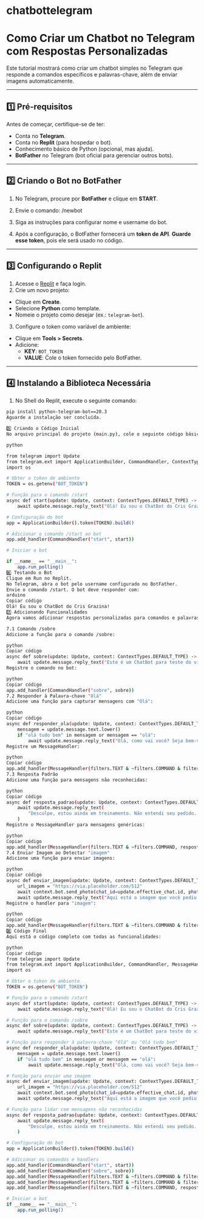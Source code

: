 # chatbottelegram

# Como Criar um Chatbot no Telegram com Respostas Personalizadas

Este tutorial mostrará como criar um chatbot simples no Telegram que responde a comandos específicos e palavras-chave, além de enviar imagens automaticamente.

---

## 1️⃣ Pré-requisitos

Antes de começar, certifique-se de ter:
- Conta no **Telegram**.
- Conta no **Replit** (para hospedar o bot).
- Conhecimento básico de Python (opcional, mas ajuda).
- **BotFather** no Telegram (bot oficial para gerenciar outros bots).

---

## 2️⃣ Criando o Bot no BotFather

1. No Telegram, procure por **BotFather** e clique em **START**.
2. Envie o comando:
/newbot

3. Siga as instruções para configurar nome e username do bot.
4. Após a configuração, o BotFather fornecerá um **token de API**. **Guarde esse token**, pois ele será usado no código.

---

## 3️⃣ Configurando o Replit

1. Acesse o [Replit](https://replit.com) e faça login.
2. Crie um novo projeto:
- Clique em **Create**.
- Selecione **Python** como template.
- Nomeie o projeto como desejar (ex.: `telegram-bot`).
3. Configure o token como variável de ambiente:
- Clique em **Tools > Secrets**.
- Adicione:
  - **KEY**: `BOT_TOKEN`
  - **VALUE**: Cole o token fornecido pelo BotFather.

---

## 4️⃣ Instalando a Biblioteca Necessária

1. No Shell do Replit, execute o seguinte comando:
```bash
pip install python-telegram-bot==20.3
Aguarde a instalação ser concluída.

5️⃣ Criando o Código Inicial
No arquivo principal do projeto (main.py), cole o seguinte código básico:

python

from telegram import Update
from telegram.ext import ApplicationBuilder, CommandHandler, ContextTypes
import os

# Obter o token de ambiente
TOKEN = os.getenv("BOT_TOKEN")

# Função para o comando /start
async def start(update: Update, context: ContextTypes.DEFAULT_TYPE) -> None:
    await update.message.reply_text("Olá! Eu sou o ChatBot do Cris Grazina!")

# Configuração do bot
app = ApplicationBuilder().token(TOKEN).build()

# Adicionar o comando /start ao bot
app.add_handler(CommandHandler("start", start))

# Iniciar o bot

if __name__ == "__main__":
    app.run_polling()
6️⃣ Testando o Bot
Clique em Run no Replit.
No Telegram, abra o bot pelo username configurado no BotFather.
Envie o comando /start. O bot deve responder com:
arduino
Copiar código
Olá! Eu sou o ChatBot do Cris Grazina!
7️⃣ Adicionando Funcionalidades
Agora vamos adicionar respostas personalizadas para comandos e palavras-chave.

7.1 Comando /sobre
Adicione a função para o comando /sobre:

python
Copiar código
async def sobre(update: Update, context: ContextTypes.DEFAULT_TYPE) -> None:
    await update.message.reply_text("Este é um ChatBot para teste do vídeo no Canal Graziverso")
Registre o comando no bot:

python
Copiar código
app.add_handler(CommandHandler("sobre", sobre))
7.2 Responder à Palavra-chave "Olá"
Adicione uma função para capturar mensagens com "Olá":

python
Copiar código
async def responder_ola(update: Update, context: ContextTypes.DEFAULT_TYPE) -> None:
    mensagem = update.message.text.lower()
    if "olá tudo bem" in mensagem or mensagem == "olá":
        await update.message.reply_text("Olá, como vai você? Seja bem-vindo(a) ao nosso ChatBot")
Registre um MessageHandler:

python
Copiar código
app.add_handler(MessageHandler(filters.TEXT & ~filters.COMMAND & filters.Regex(".*olá.*"), responder_ola))
7.3 Resposta Padrão
Adicione uma função para mensagens não reconhecidas:

python
Copiar código
async def resposta_padrao(update: Update, context: ContextTypes.DEFAULT_TYPE) -> None:
    await update.message.reply_text(
        "Desculpe, estou ainda em treinamento. Não entendi seu pedido. Algo mais no que eu possa ajudar?"
    )
Registre o MessageHandler para mensagens genéricas:

python
Copiar código
app.add_handler(MessageHandler(filters.TEXT & ~filters.COMMAND, resposta_padrao))
7.4 Enviar Imagem ao Detectar "imagem"
Adicione uma função para enviar imagens:

python
Copiar código
async def enviar_imagem(update: Update, context: ContextTypes.DEFAULT_TYPE) -> None:
    url_imagem = "https://via.placeholder.com/512"
    await context.bot.send_photo(chat_id=update.effective_chat.id, photo=url_imagem)
    await update.message.reply_text("Aqui está a imagem que você pediu!")
Registre o handler para "imagem":

python
Copiar código
app.add_handler(MessageHandler(filters.TEXT & ~filters.COMMAND & filters.Regex(".*imagem.*"), enviar_imagem))
8️⃣ Código Final
Aqui está o código completo com todas as funcionalidades:

python
Copiar código
from telegram import Update
from telegram.ext import ApplicationBuilder, CommandHandler, MessageHandler, filters, ContextTypes
import os

# Obter o token de ambiente
TOKEN = os.getenv("BOT_TOKEN")

# Função para o comando /start
async def start(update: Update, context: ContextTypes.DEFAULT_TYPE) -> None:
    await update.message.reply_text("Olá! Eu sou o ChatBot do Cris Grazina!")

# Função para o comando /sobre
async def sobre(update: Update, context: ContextTypes.DEFAULT_TYPE) -> None:
    await update.message.reply_text("Este é um ChatBot para teste do vídeo no Canal Graziverso")

# Função para responder à palavra-chave "Olá" ou "Olá tudo bem"
async def responder_ola(update: Update, context: ContextTypes.DEFAULT_TYPE) -> None:
    mensagem = update.message.text.lower()
    if "olá tudo bem" in mensagem or mensagem == "olá":
        await update.message.reply_text("Olá, como vai você? Seja bem-vindo(a) ao nosso ChatBot")

# Função para enviar uma imagem
async def enviar_imagem(update: Update, context: ContextTypes.DEFAULT_TYPE) -> None:
    url_imagem = "https://via.placeholder.com/512"
    await context.bot.send_photo(chat_id=update.effective_chat.id, photo=url_imagem)
    await update.message.reply_text("Aqui está a imagem que você pediu!")

# Função para lidar com mensagens não reconhecidas
async def resposta_padrao(update: Update, context: ContextTypes.DEFAULT_TYPE) -> None:
    await update.message.reply_text(
        "Desculpe, estou ainda em treinamento. Não entendi seu pedido. Algo mais no que eu possa ajudar?"
    )

# Configuração do bot
app = ApplicationBuilder().token(TOKEN).build()

# Adicionar os comandos e handlers
app.add_handler(CommandHandler("start", start))
app.add_handler(CommandHandler("sobre", sobre))
app.add_handler(MessageHandler(filters.TEXT & ~filters.COMMAND & filters.Regex(".*olá.*"), responder_ola))
app.add_handler(MessageHandler(filters.TEXT & ~filters.COMMAND & filters.Regex(".*imagem.*"), enviar_imagem))
app.add_handler(MessageHandler(filters.TEXT & ~filters.COMMAND, resposta_padrao))

# Iniciar o bot
if __name__ == "__main__":
    app.run_polling()
